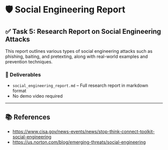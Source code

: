 # 🛡️ Social Engineering Report

## ✅ Task 5: Research Report on Social Engineering Attacks

This report outlines various types of social engineering attacks such as phishing, baiting, and pretexting, along with real-world examples and prevention techniques.

### 📁 Deliverables
- `social_engineering_report.md` – Full research report in markdown format
- No demo video required

---

## 📚 References
- https://www.cisa.gov/news-events/news/stop-think-connect-toolkit-social-engineering
- https://us.norton.com/blog/emerging-threats/social-engineering
